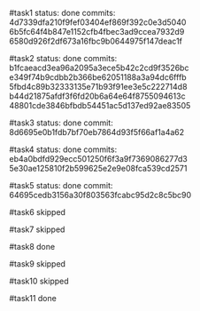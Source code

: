 #task1
status: done
commits:
4d7339dfa210f9fef03404ef869f392c0e3d5040
6b5fc64f4b847e1152cfb4fbec3ad9ccea7932d9
6580d926f2df673a16fbc9b0644975f147deac1f

#task2
status: done
commits:
b1fcaeacd3ea96a2095a3ece5b42c2cd9f3526bc
e349f74b9cdbb2b366be62051188a3a94dc6fffb
5fbd4c89b32333135e71b93f91ee3e5c222714d8
b44d21875afdf3f6fd20b6a64e64f8755094613c
48801cde3846bfbdb54451ac5d137ed92ae83505

#task3
status: done
commit: 8d6695e0b1fdb7bf70eb7864d93f5f66af1a4a62

#task4
status: done
commits:
eb4a0bdfd929ecc501250f6f3a9f7369086277d3
5e30ae125810f2b599625e2e9e08fca539cd2571

#task5
status: done
commit: 64695cedb3156a30f803563fcabc95d2c8c5bc90

#task6
skipped

#task7
skipped

#task8
done

#task9
skipped

#task10
skipped

#task11
done